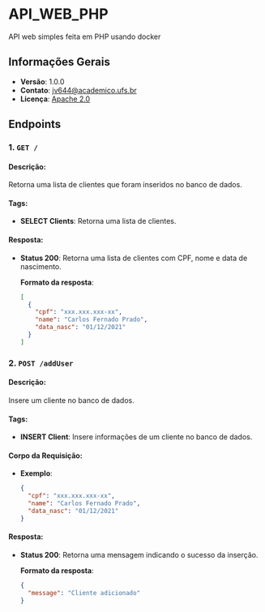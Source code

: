 # API_WEB_PHP
API web simples feita em PHP usando docker

## Informações Gerais

- **Versão**: 1.0.0
- **Contato**: [jv644@academico.ufs.br](mailto:jv644@academico.ufs.br)
- **Licença**: [Apache 2.0](http://www.apache.org/licenses/LICENSE-2.0.html)

## Endpoints

### 1. `GET /`

#### Descrição:
Retorna uma lista de clientes que foram inseridos no banco de dados.

#### Tags:
- **SELECT Clients**: Retorna uma lista de clientes.

#### Resposta:

- **Status 200**: Retorna uma lista de clientes com CPF, nome e data de nascimento.
  
  **Formato da resposta**:
  ```json
  [
    {
      "cpf": "xxx.xxx.xxx-xx",
      "name": "Carlos Fernado Prado",
      "data_nasc": "01/12/2021"
    }
  ]
  ```

### 2. `POST /addUser`

#### Descrição:
Insere um cliente no banco de dados.

#### Tags:
- **INSERT Client**: Insere informações de um cliente no banco de dados.

#### Corpo da Requisição:

- **Exemplo**:
  ```json
  {
    "cpf": "xxx.xxx.xxx-xx",
    "name": "Carlos Fernado Prado",
    "data_nasc": "01/12/2021"
  }
  ```

#### Resposta:

- **Status 200**: Retorna uma mensagem indicando o sucesso da inserção.

  **Formato da resposta**:
  ```json
  {
    "message": "Cliente adicionado"
  }
  ```

